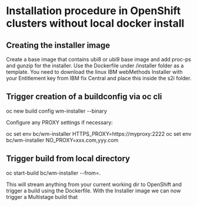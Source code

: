 # Installation procedure in OpenShift clusters without local docker install

## Creating the installer image

Create a base image that contains ubi8 or ubi9 base image and add proc-ps and gunzip for the installer. Use the Dockerfile under /installer folder as a template. You need to download the linux IBM webMethods Installer with your Entitlement key from IBM fix Central and place this inside the s2i folder.

## Trigger creation of a buildconfig via oc cli

oc new build config wm-installer --binary

Configure any PROXY settings if necessary:

oc set env bc/wm-installer HTTPS_PROXY=https://myproxy:2222
oc set env bc/wm-installer NO_PROXY=xxx.com,yyy.com

## Trigger build from local directory

oc start-build bc/wm-installer --from=.

This will stream anything from your current working dir to OpenShift and trigger a build using the Dockerfile. With the Installer image we can now trigger a Multistage build that 

## 